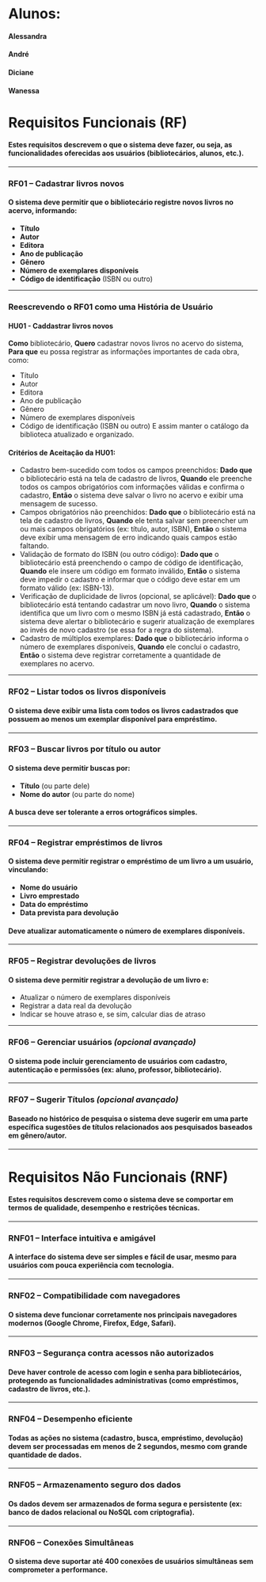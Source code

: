 # Alunos:
#### Alessandra
#### André
#### Diciane
#### Wanessa

# Requisitos Funcionais (RF)
#### Estes requisitos descrevem o que o sistema deve fazer, ou seja, as funcionalidades oferecidas aos usuários (bibliotecários, alunos, etc.).
---
### RF01 – Cadastrar livros novos
#### O sistema deve permitir que o bibliotecário registre novos livros no acervo, informando:
- **Título**
- **Autor**
- **Editora**
- **Ano de publicação**
- **Gênero**
- **Número de exemplares disponíveis**
- **Código de identificação** (ISBN ou outro)
---
### Reescrevendo o RF01 como uma História de Usuário
#### HU01 - Caddastrar livros novos
**Como** bibliotecário,
**Quero** cadastrar novos livros no acervo do sistema,
**Para que** eu possa registrar as informações importantes de cada obra, como:
- Título
- Autor
- Editora
- Ano de publicação
- Gênero
- Número de exemplares disponíveis
- Código de identificação (ISBN ou outro)
E assim manter o catálogo da biblioteca atualizado e organizado.
#### Critérios de Aceitação da HU01:
- Cadastro bem-sucedido com todos os campos preenchidos:
**Dado que** o bibliotecário está na tela de cadastro de livros,
**Quando** ele preenche todos os campos obrigatórios com informações válidas e confirma o cadastro,
**Então** o sistema deve salvar o livro no acervo e exibir uma mensagem de sucesso.
- Campos obrigatórios não preenchidos:
**Dado que** o bibliotecário está na tela de cadastro de livros,
**Quando** ele tenta salvar sem preencher um ou mais campos obrigatórios (ex: título, autor, ISBN),
**Então** o sistema deve exibir uma mensagem de erro indicando quais campos estão faltando.
- Validação de formato do ISBN (ou outro código):
**Dado que** o bibliotecário está preenchendo o campo de código de identificação,
**Quando** ele insere um código em formato inválido,
**Então** o sistema deve impedir o cadastro e informar que o código deve estar em um formato válido (ex: ISBN-13).
- Verificação de duplicidade de livros (opcional, se aplicável):
**Dado que** o bibliotecário está tentando cadastrar um novo livro,
**Quando** o sistema identifica que um livro com o mesmo ISBN já está cadastrado,
**Então** o sistema deve alertar o bibliotecário e sugerir atualização de exemplares ao invés de novo cadastro (se essa for a regra do sistema).
- Cadastro de múltiplos exemplares:
**Dado que** o bibliotecário informa o número de exemplares disponíveis,
**Quando** ele conclui o cadastro,
**Então** o sistema deve registrar corretamente a quantidade de exemplares no acervo.
---
### RF02 – Listar todos os livros disponíveis
#### O sistema deve exibir uma lista com todos os livros cadastrados que possuem ao menos um exemplar disponível para empréstimo.
---
### RF03 – Buscar livros por título ou autor
#### O sistema deve permitir buscas por:
- **Título** (ou parte dele)
- **Nome do autor** (ou parte do nome)
#### A busca deve ser tolerante a erros ortográficos simples.
---
### RF04 – Registrar empréstimos de livros
#### O sistema deve permitir registrar o empréstimo de um livro a um usuário, vinculando:
- **Nome do usuário**
- **Livro emprestado**
- **Data do empréstimo**
- **Data prevista para devolução**
#### Deve atualizar automaticamente o número de exemplares disponíveis.
---
### RF05 – Registrar devoluções de livros
#### O sistema deve permitir registrar a devolução de um livro e:
- Atualizar o número de exemplares disponíveis
- Registrar a data real da devolução
- Indicar se houve atraso e, se sim, calcular dias de atraso
---
### RF06 – Gerenciar usuários *(opcional avançado)*
#### O sistema pode incluir gerenciamento de usuários com cadastro, autenticação e permissões (ex: aluno, professor, bibliotecário).
---
### RF07 – Sugerir Títulos *(opcional avançado)*
#### Baseado no histórico de pesquisa o sistema deve sugerir em uma parte específica sugestões de títulos relacionados aos pesquisados baseados em gênero/autor.

---
# Requisitos Não Funcionais (RNF)
#### Estes requisitos descrevem como o sistema deve se comportar em termos de qualidade, desempenho e restrições técnicas.
---
### RNF01 – Interface intuitiva e amigável
#### A interface do sistema deve ser simples e fácil de usar, mesmo para usuários com pouca experiência com tecnologia.
---
### RNF02 – Compatibilidade com navegadores
#### O sistema deve funcionar corretamente nos principais navegadores modernos (Google Chrome, Firefox, Edge, Safari).
---
### RNF03 – Segurança contra acessos não autorizados
#### Deve haver controle de acesso com login e senha para bibliotecários, protegendo as funcionalidades administrativas (como empréstimos, cadastro de livros, etc.).
---
### RNF04 – Desempenho eficiente
#### Todas as ações no sistema (cadastro, busca, empréstimo, devolução) devem ser processadas em menos de 2 segundos, mesmo com grande quantidade de dados.
---
### RNF05 – Armazenamento seguro dos dados
#### Os dados devem ser armazenados de forma segura e persistente (ex: banco de dados relacional ou NoSQL com criptografia).
---
### RNF06 – Conexões Simultâneas
#### O sistema deve suportar até 400 conexões de usuários simultâneas sem comprometer a performance.
